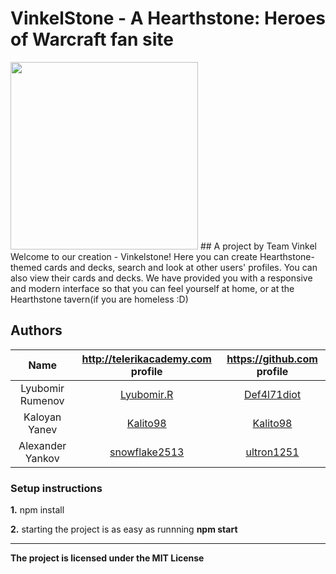 # VinkelStone - A Hearthstone: Heroes of Warcraft fan site 
<img src="https://s3.amazonaws.com/battlefy-user-generated-assets/users/56b67b58e890bb0c0301589b/56b68b9a1fab390803cec20c.png" width="300px"/>
## A project by Team Vinkel
Welcome to our creation - Vinkelstone!
Here you can create Hearthstone-themed cards and decks, search and look at other users' profiles. You can also view their cards and decks. We have provided you with a responsive and modern interface so that you can feel yourself at home, or at the Hearthstone tavern(if you are homeless :D)

## Authors
|       Name     | http://telerikacademy.com profile                           |https://github.com profile                   |
|:--------------:|:-----------------------------------------------------------:|:-------------------------------------------:|
|Lyubomir Rumenov|[Lyubomir.R](https://telerikacademy.com/Users/Lyubomir.R)    |[Def4l71diot](https://github.com/Def4l71diot)|
|Kaloyan Yanev   |[Kalito98](https://telerikacademy.com/Users/Kalito98)        |[Kalito98](https://github.com/Kalito98)      |
|Alexander Yankov|[snowflake2513](https://telerikacademy.com/Users/snowflake2513)|[ultron1251](https://github.com/ultron1251)|

### Setup instructions
**1.** npm install

**2.** starting the project is as easy as runnning **npm start**

---------------------------------------------------------------------------------------------------------------------------------
**The project is licensed under the MIT License**

